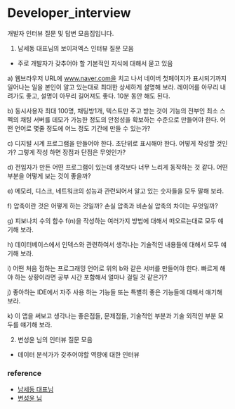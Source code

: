 # Developer_interview
개발자 인터뷰 질문 및 답변 모음집입니다.


1. 남세동 대표님의 보이저엑스 인터뷰 질문 모음

- 주로 개발자가 갖추어야 할 기본적인 지식에 대해서 묻고 있음



a) 웹브라우저 URL에 www.naver.com을 치고 나서 네이버 첫페이지가 표시되기까지 일어나는 일을 본인이 알고 있는대로 최대한 상세하게 설명해 보라. 레이어를 아무리 내려가도 좋고, 설명이 아무리 길어져도 좋다. 10분 동안 해도 된다.

b) 동시사용자 최대 100명, 채팅방1개, 텍스트만 주고 받는 것이 기능의 전부인 최소 스펙의 채팅 서버를 데모가 가능한 정도의 안정성을 확보하는 수준으로 만들어야 한다. 어떤 언어로 몇줄 정도에 어느 정도 기간에 만들 수 있는가?

c) 디지털 시계 프로그램을 만들어야 한다. 초단위로 표시해야 한다. 어떻게 작성할 것인가? 그렇게 작성 하면 장점과 단점은 무엇인가?

d) 전임자가 만든 어떤 프로그램이 있는데 생각보다 너무 느리게 동작하는 것 같다. 어떤 부분을 어떻게 보는 것이 좋을까?

e) 메모리, 디스크, 네트워크의 성능과 관련되어서 알고 있는 숫자들을 모두 말해 보라.

f) 압축이란 것은 어떻게 하는 것일까? 손실 압축과 비손실 압축의 차이는 무엇일까?

g) 피보나치 수의 함수 f(n)을 작성하는 여러가지 방법에 대해서 떠오르는대로 모두 얘기해 보라.

h) 데이터베이스에서 인덱스와 관련하여서 생각나는 기술적인 내용들에 대해서 모두 얘기해 보라.

i) 어떤 처음 접하는 프로그래밍 언어로 위의 b와 같은 서버를 만들어야 한다. 빠르게 해야 하는 상황이라면 공부 시간 포함해서 얼마나 걸릴 것 같은가?

j) 좋아하는 IDE에서 자주 사용 하는 기능들 또는 특별히 좋은 기능들에 대해서 얘기해 보라.

k) 이 앱을 써보고 생각나는 좋은점들, 문제점들, 기술적인 부분과 기술 외적인 부분 모두를 얘기해 보라.

2. 변성윤 님의 인터뷰 질문 모음 

- 데이터 분석가가 갖추어야할 역량에 대한 인터뷰 




### reference 
- [남세동 대표님](https://www.facebook.com/dgtgrade/posts/1630652416993618?__tn__=KH-R)
- [변성윤 님](https://zzsza.github.io/data/2018/02/17/datascience-interivew-questions/)
